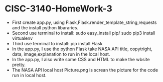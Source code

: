 # CISC-3140-HomeWork-3

- First create app.py, using Flask,Flask.render_template_string,requests and the install python libararies.
- Second use terminal to install: sudo easy_install pip/ sudo pip3 install virtualenv
- Third use terminal to install: pip install Flask
- In the app.py, I use the python Flask take NASA API title, copytright, data, image,explanation to run in the local host.
- In the app.py, I also write some CSS and HTML to make the wbsite pretty.
- The NASA API local host Picture.png is screan the picture for the code run in local host.
